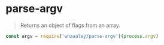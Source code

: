 
# parse-argv

> Returns an object of flags from an array.

```js
const argv = require('whaaaley/parse-argv')(process.argv)
```
